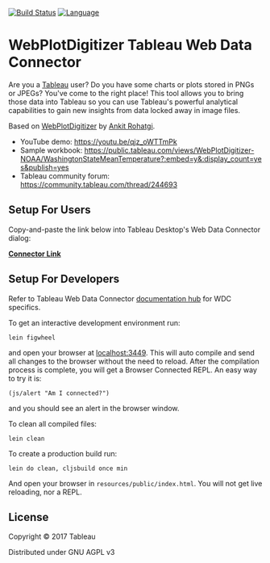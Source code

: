 [![Build Status](https://travis-ci.org/dtreskunov/webplotdigitizer-wdc.svg?branch=master)](https://travis-ci.org/dtreskunov/webplotdigitizer-wdc)
[![Language](https://img.shields.io/badge/language-clojure-brightgreen.svg)]()

# WebPlotDigitizer Tableau Web Data Connector

Are you a [Tableau](https://www.tableau.com) user? Do you have some charts or plots stored in PNGs or JPEGs? You've come to the right place! This tool allows you to bring those data into Tableau so you can use Tableau's powerful analytical capabilities to gain new insights from data locked away in image files.

Based on [WebPlotDigitizer](https://github.com/ankitrohatgi/WebPlotDigitizer) by [Ankit Rohatgi](https://twitter.com/ankit_rohatgi).

* YouTube demo: https://youtu.be/qjz_oWTTmPk
* Sample workbook: https://public.tableau.com/views/WebPlotDigitizer-NOAA/WashingtonStateMeanTemperature?:embed=y&:display_count=yes&publish=yes
* Tableau community forum: https://community.tableau.com/thread/244693

## Setup For Users

Copy-and-paste the link below into Tableau Desktop's Web Data Connector dialog:

**[Connector Link](https://dtreskunov.github.io/webplotdigitizer-wdc/)**

## Setup For Developers

Refer to Tableau Web Data Connector [documentation hub](http://tableau.github.io/webdataconnector/) for WDC specifics.

To get an interactive development environment run:

    lein figwheel

and open your browser at [localhost:3449](http://localhost:3449/).
This will auto compile and send all changes to the browser without the
need to reload. After the compilation process is complete, you will
get a Browser Connected REPL. An easy way to try it is:

    (js/alert "Am I connected?")

and you should see an alert in the browser window.

To clean all compiled files:

    lein clean

To create a production build run:

    lein do clean, cljsbuild once min

And open your browser in `resources/public/index.html`. You will not
get live reloading, nor a REPL. 

## License

Copyright © 2017 Tableau

Distributed under GNU AGPL v3
